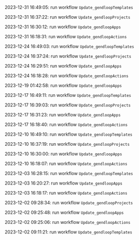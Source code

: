 2023-12-31 16:49:05: run workflow `Update_gendloopTemplates` 

2023-12-31 16:37:22: run workflow `Update_gendloopProjects` 

2023-12-31 16:30:12: run workflow `Update_gendloopApps` 

2023-12-31 16:18:31: run workflow `Update_gendloopActions` 

2023-12-24 16:49:03: run workflow `Update_gendloopTemplates` 

2023-12-24 16:37:24: run workflow `Update_gendloopProjects` 

2023-12-24 16:29:51: run workflow `Update_gendloopApps` 

2023-12-24 16:18:28: run workflow `Update_gendloopActions` 

2023-12-19 01:42:58: run workflow `Update_gendloopApps`

2023-12-17 16:49:11: run workflow `Update_gendloopTemplates`

2023-12-17 16:39:03: run workflow `Update_gendloopProjects`

2023-12-17 16:31:23: run workflow `Update_gendloopApps`

2023-12-17 16:18:40: run workflow `Update_gendloopActions`

2023-12-10 16:49:10: run workflow `Update_gendloopTemplates`

2023-12-10 16:37:19: run workflow `Update_gendloopProjects`

2023-12-10 16:30:00: run workflow `Update_gendloopApps`

2023-12-10 16:18:07: run workflow `Update_gendloopActions`

2023-12-03 16:28:15: run workflow `Update_gendloopTemplates`

2023-12-03 16:20:27: run workflow `Update_gendloopApps`

2023-12-03 16:18:17: run workflow `Update_gendloopActions`

2023-12-02 09:28:34: run workflow `Update_gendloopProjects`

2023-12-02 09:25:48: run workflow `Update_gendloopApps`

2023-12-02 09:25:06: run workflow `Update_gendloopActions`

2023-12-02 09:11:21: run workflow `Update_gendloopTemplates`
